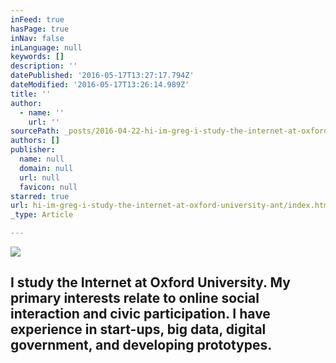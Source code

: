 ```yaml
---
inFeed: true
hasPage: true
inNav: false
inLanguage: null
keywords: []
description: ''
datePublished: '2016-05-17T13:27:17.794Z'
dateModified: '2016-05-17T13:26:14.989Z'
title: ''
author:
  - name: ''
    url: ''
sourcePath: _posts/2016-04-22-hi-im-greg-i-study-the-internet-at-oxford-university-ant.md
authors: []
publisher:
  name: null
  domain: null
  url: null
  favicon: null
starred: true
url: hi-im-greg-i-study-the-internet-at-oxford-university-ant/index.html
_type: Article

---
```

![](https://the-grid-user-content.s3-us-west-2.amazonaws.com/2618342e-d67f-450d-8cda-3430ba7baf02.jpg)

## I study the Internet at Oxford University. My primary interests relate to online social interaction and civic participation. I have experience in start-ups, big data, digital government, and developing prototypes.